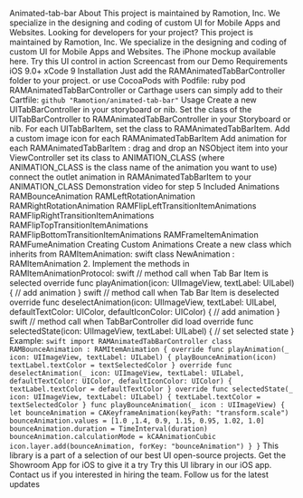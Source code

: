 Animated-tab-bar About This project is maintained by Ramotion, Inc. We specialize in the designing and coding of custom UI for Mobile Apps and Websites. Looking for developers for your project? This project is maintained by Ramotion, Inc. We specialize in the designing and coding of custom UI for Mobile Apps and Websites. The iPhone mockup available here. Try this UI control in action Screencast from our Demo Requirements iOS 9.0+ xCode 9 Installation Just add the RAMAnimatedTabBarController folder to your project. or use CocoaPods with Podfile: ruby pod RAMAnimatedTabBarController or Carthage users can simply add to their Cartfile: ``` github "Ramotion/animated-tab-bar" ``` Usage Create a new UITabBarController in your storyboard or nib. Set the class of the UITabBarController to RAMAnimatedTabBarController in your Storyboard or nib. For each UITabBarItem, set the class to RAMAnimatedTabBarItem. Add a custom image icon for each RAMAnimatedTabBarItem Add animation for each RAMAnimatedTabBarItem : drag and drop an NSObject item into your ViewController set its class to ANIMATION_CLASS (where ANIMATION_CLASS is the class name of the animation you want to use) connect the outlet animation in RAMAnimatedTabBarItem to your ANIMATION_CLASS Demonstration video for step 5 Included Animations RAMBounceAnimation RAMLeftRotationAnimation RAMRightRotationAnimation RAMFlipLeftTransitionItemAnimations RAMFlipRightTransitionItemAnimations RAMFlipTopTransitionItemAnimations RAMFlipBottomTransitionItemAnimations RAMFrameItemAnimation RAMFumeAnimation Creating Custom Animations Create a new class which inherits from RAMItemAnimation: swift class NewAnimation : RAMItemAnimation 2. Implement the methods in RAMItemAnimationProtocol: swift // method call when Tab Bar Item is selected override func playAnimation(icon: UIImageView, textLabel: UILabel) { // add animation } swift // method call when Tab Bar Item is deselected override func deselectAnimation(icon: UIImageView, textLabel: UILabel, defaultTextColor: UIColor, defaultIconColor: UIColor) { // add animation } swift // method call when TabBarController did load override func selectedState(icon: UIImageView, textLabel: UILabel) { // set selected state } Example: ``` swift import RAMAnimatedTabBarController class RAMBounceAnimation : RAMItemAnimation { override func playAnimation(_ icon: UIImageView, textLabel: UILabel) { playBounceAnimation(icon) textLabel.textColor = textSelectedColor } override func deselectAnimation(_ icon: UIImageView, textLabel: UILabel, defaultTextColor: UIColor, defaultIconColor: UIColor) { textLabel.textColor = defaultTextColor } override func selectedState(_ icon: UIImageView, textLabel: UILabel) { textLabel.textColor = textSelectedColor } func playBounceAnimation(_ icon : UIImageView) { let bounceAnimation = CAKeyframeAnimation(keyPath: "transform.scale") bounceAnimation.values = [1.0 ,1.4, 0.9, 1.15, 0.95, 1.02, 1.0] bounceAnimation.duration = TimeInterval(duration) bounceAnimation.calculationMode = kCAAnimationCubic icon.layer.add(bounceAnimation, forKey: "bounceAnimation") } } ``` This library is a part of a selection of our best UI open-source projects. Get the Showroom App for iOS to give it a try Try this UI library in our iOS app. Contact us if you interested in hiring the team. Follow us for the latest updates